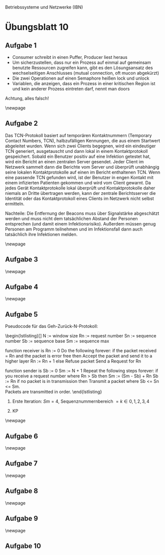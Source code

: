 Betriebssysteme und Netzwerke (IBN)

# Übungsblatt 10

## Aufgabe 1

- Consumer schreibt in einen Puffer, Producer liest heraus
- Um sicherzustellen, dass nur ein Prozess auf einmal auf gemeinsam benutzte Ressourcen zugreifen kann, gibt es den Lösungsansatz des wechselseitigen Anschlusses (mutual connection, oft mucon abgekürzt)
- Die zwei Operationen auf einen Semaphore heißen lock und unlock
- Variablen, die anzeigen, dass ein Prozess in einer kritischen Region ist und kein anderer Prozess eintreten darf, nennt man doors

Achtung, alles falsch!

\newpage

## Aufgabe 2

Das TCN-Protokoll basiert auf temporären Kontaktnummern (Temporary Contact Numbers, TCN), halbzufälligen Kennungen, die aus einem Startwert abgeleitet wurden. Wenn sich zwei Clients begegnen, wird ein eindeutiger TCN generiert, ausgetauscht und dann lokal in einem Kontaktprotokoll gespeichert. Sobald ein Benutzer positiv auf eine Infektion getestet hat, wird ein Bericht an einen zentralen Server gesendet. Jeder Client im Netzwerk sammelt dann die Berichte vom Server und überprüft unabhängig seine lokalen Kontaktprotokolle auf einen im Bericht enthaltenen TCN. Wenn eine passende TCN gefunden wird, ist der Benutzer in engen Kontakt mit einem infizierten Patienten gekommen und wird vom Client gewarnt. Da jedes Gerät Kontaktprotokolle lokal überprüft und Kontaktprotokolle daher niemals an Dritte übertragen werden, kann der zentrale Berichtsserver die Identität oder das Kontaktprotokoll eines Clients im Netzwerk nicht selbst ermitteln.

Nachteile: Die Entfernung der Beacons muss über Signalstärke abgeschätzt werden und muss nicht dem tatsächlichen Abstand der Personen entsprechen (und damit einem Infektionsrisiko). Außerdem müssen genug Personen am Programm teilnehmen und im Infektionsfall dann auch tatsächlich ihre Infektionen melden.

\newpage

## Aufgabe 3

\newpage

## Aufgabe 4

\newpage

## Aufgabe 5

Pseudocode für das Geh-Zurück-N-Protokoll:

\begin{lstlisting}[]
N  := window size
Rn := request number
Sn := sequence number
Sb := sequence base
Sm := sequence max

function receiver is
    Rn := 0
    Do the following forever:
        if the packet received = Rn and the packet is error free then
            Accept the packet and send it to a higher layer
            Rn := Rn + 1
        else
            Refuse packet
        Send a Request for Rn

function sender is
    Sb := 0
    Sm := N + 1
    Repeat the following steps forever:
        if you receive a request number where Rn > Sb then
            Sm := (Sm - Sb) + Rn
            Sb := Rn
        if no packet is in transmission then
            Transmit a packet where Sb <= Sn <= Sm.  
            Packets are transmitted in order.
\end{lstlisting}

1. Erste Iteration: $Sm = 4$, Sequenznummernbereich $= k \in {0,1,2,3,4}$

2. KP

\newpage

## Aufgabe 6

\newpage

## Aufgabe 7

\newpage

## Aufgabe 8

\newpage

## Aufgabe 9

\newpage

## Aufgabe 10
